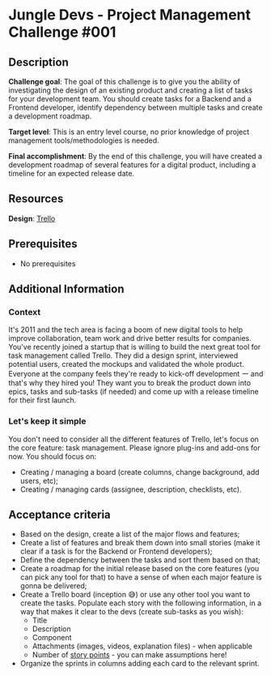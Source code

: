 # Jungle Devs - Project Management Challenge #001

  ## Description
  **Challenge goal**: The goal of this challenge is to give you the ability of investigating the design of an existing product and creating a list of tasks for your development team. You should create tasks for a Backend and a Frontend developer, identify dependency between multiple tasks and create a development roadmap.
  
  **Target level**: This is an entry level course, no prior knowledge of project management tools/methodologies is needed.
  
  **Final accomplishment**: By the end of this challenge, you will have created a development roadmap of several features for a digital product, including a timeline for an expected release date.
  
  
  ## Resources
  **Design**: [Trello](https://trello.com/)
  
  ## Prerequisites
  * No prerequisites

  ## Additional Information
  ### Context
  It's 2011 and the tech area is facing a boom of new digital tools to help improve collaboration, team work and drive better results for companies. You've recently joined a startup that is willing to build the next great tool for task management called Trello. They did a design sprint, interviewed potential users, created the mockups and validated the whole product. Everyone at the company feels they're ready to kick-off development ー and that's why they hired you! They want you to break the product down into epics, tasks and sub-tasks (if needed) and come up with a release timeline for their first launch.

  ### Let's keep it simple
  You don't need to consider all the different features of Trello, let's focus on the core feature: task management. 
  Please ignore plug-ins and add-ons for now. You should focus on:
  * Creating / managing a board (create columns, change background, add users, etc);
  * Creating / managing cards (assignee, description, checklists, etc).
  
  ## Acceptance criteria
  * Based on the design, create a list of the major flows and features;
  * Create a list of features and break them down into small stories (make it clear if a task is for the Backend or Frontend developers);
  * Define the dependency between the tasks and sort them based on that;
  * Create a roadmap for the initial release based on the core features (you can pick any tool for that) to have a sense of when each major feature is gonna be delivered; 
  * Create a Trello board (inception 😅) or use any other tool you want to create the tasks. Populate each story with the following information, in a way that makes it clear to the devs (create sub-tasks as you wish):
    * Title
    * Description
    * Component
    * Attachments (images, videos, explanation files) - when applicable
    * Number of [story points](https://www.atlassian.com/agile/project-management/estimation) - you can make assumptions here!
  * Organize the sprints in columns adding each card to the relevant sprint.
